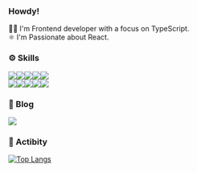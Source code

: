### Howdy!
🧑‍💻 I'm Frontend developer with a focus on TypeScript.  
⚛️ I'm Passionate about React.

### ⚙️ Skills
<img src="https://img.shields.io/badge/html5-E34F26?style=flat-square&logo=html5&logoColor=white"/><img src="https://img.shields.io/badge/css3-1572B6?style=flat-square&logo=css3&logoColor=white"/><img src="https://img.shields.io/badge/sass-CC6699?style=flat-square&logo=sass&logoColor=white"/><img src="https://img.shields.io/badge/javascript-F7DF1E?style=flat-square&logo=javascript&logoColor=white"/><img src="https://img.shields.io/badge/typescript-3178C6?style=flat-square&logo=typescript&logoColor=white"/><br />
<img src="https://img.shields.io/badge/react-61DAFB?style=flat-square&logo=react&logoColor=white"/><img src="https://img.shields.io/badge/reactquery-FF4154?style=flat-square&logo=reactquery&logoColor=white"/><img src="https://img.shields.io/badge/next.js-000000?style=flat-square&logo=nextdotjs&logoColor=white"/><img src="https://img.shields.io/badge/aws-232F3E?style=flat-square&logo=amazonwebservices&logoColor=white"/><img src="https://img.shields.io/badge/git-F05032?style=flat-square&logo=git&logoColor=white"/>

### 🚙 Blog
<a href="https://boky.tistory.com/" target="_blank"><img src="https://img.shields.io/badge/Tech Blog-03C75A?style=flat-square&logo=naver&logoColor=white&link=https://boky.tistory.com/"/></a>

### 🥷 Actibity
[![Top Langs](https://github-readme-stats.vercel.app/api/top-langs/?username=bokeeeey&layout=compact)](https://github.com/anuraghazra/github-readme-stats)

